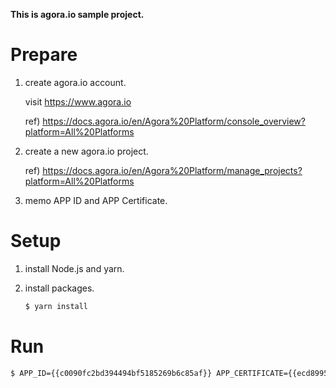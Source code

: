 **This is agora.io sample project.**

# Prepare

1. create agora.io account.

    visit https://www.agora.io

    ref) https://docs.agora.io/en/Agora%20Platform/console_overview?platform=All%20Platforms

2. create a new agora.io project.

    ref) https://docs.agora.io/en/Agora%20Platform/manage_projects?platform=All%20Platforms

3. memo APP ID and APP Certificate.

# Setup

1. install Node.js and yarn.

2. install packages.

   ```bash
   $ yarn install
   ```

# Run

```bash
$ APP_ID={{c0090fc2bd394494bf5185269b6c85af}} APP_CERTIFICATE={{ecd8995cfa1d4f38817253cfa51f5456}}  yarn start
```
